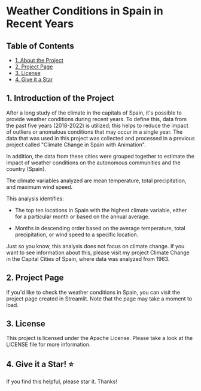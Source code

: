 # Weather Conditions in Spain in Recent Years

<a name="top"></a>
## Table of Contents
* [1. About the Project](#item1)
* [2. Project Page](#item2)
* [3. License](#item3)
* [4. Give it a Star](#item4)


<a name="item1"></a>
## 1. Introduction of the Project

After a long study of the climate in the capitals of Spain, it's possible to provide weather conditions during recent years. To define this, data from the past five years (2018-2022) is utilized; this helps to reduce the impact of outliers or anomalous conditions that may occur in a single year. The data that was used in this project was collected and processed in a previous project called "Climate Change in Spain with Animation". 

In addition, the data from these cities were grouped together to estimate the impact of weather conditions on the autonomous communities and the country (Spain).

The climate variables analyzed are mean temperature, total precipitation, and maximum wind speed. 

This analysis identifies:

- The top ten locations in Spain with the highest climate variable, either for a particular month or based on the annual average.

- Months in descending order based on the average temperature, total precipitation, or wind speed to a specific location.
    
Just so you know, this analysis does not focus on climate change. If you want to see information about this, please visit my project Climate Change in the Capital Cities of Spain, where data was analyzed from 1963.

<a name="item2"></a>
## 2. Project Page

If you'd like to check the weather conditions in Spain, you can visit the project page created in Streamlit. Note that the page may take a moment to load.

<a name="item3"></a>
## 3. License 
This project is licensed under the Apache License. Please take a look at the LICENSE file for more information.

<a name="item4"></a>
## 4. Give it a Star! ⭐ 
If you find this helpful, please star it. Thanks!

